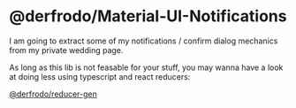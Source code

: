 # @derfrodo/Material-UI-Notifications

I am going to extract some of my notifications / confirm dialog mechanics from my private wedding page.

As long as this lib is not feasable for your stuff, you may wanna have a look at doing less using typescript and react reducers:

[@derfrodo/reducer-gen](https://www.npmjs.com/package/@derfrodo/reducer-gen)
